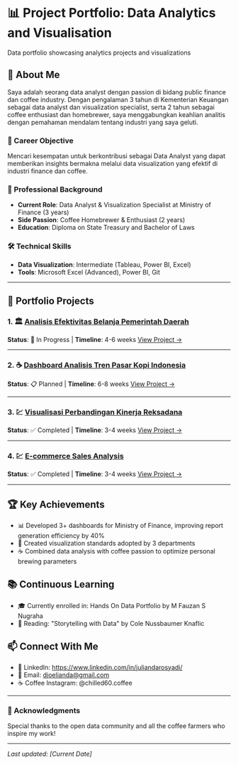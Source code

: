 # 📊 Project Portfolio: Data Analytics and Visualisation
Data portfolio showcasing analytics projects and visualizations

## 👋 About Me
Saya adalah seorang data analyst dengan passion di bidang public finance dan coffee industry. Dengan pengalaman 3 tahun di Kementerian Keuangan sebagai data analyst dan visualization specialist, serta 2 tahun sebagai coffee enthusiast dan homebrewer, saya menggabungkan keahlian analitis dengan pemahaman mendalam tentang industri yang saya geluti.

### 🎯 Career Objective
Mencari kesempatan untuk berkontribusi sebagai Data Analyst yang dapat memberikan insights bermakna melalui data visualization yang efektif di industri finance dan coffee.

### 💼 Professional Background
- **Current Role**: Data Analyst & Visualization Specialist at Ministry of Finance (3 years)
- **Side Passion**: Coffee Homebrewer & Enthusiast (2 years)
- **Education**: Diploma on State Treasury and Bachelor of Laws

### 🛠️ Technical Skills
- **Data Visualization**: Intermediate (Tableau, Power BI, Excel)
- **Tools**: Microsoft Excel (Advanced), Power BI, Git

---

## 📁 Portfolio Projects

### 1. 🏛️ [Analisis Efektivitas Belanja Pemerintah Daerah](projects/project1-apbd-analysis)
**Status**: 🚧 In Progress | **Timeline**: 4-6 weeks
[View Project →](projects/project1-apbd-analysis)

---

### 2. ☕ [Dashboard Analisis Tren Pasar Kopi Indonesia](projects/project2-coffee-market)
**Status**: 📋 Planned | **Timeline**: 6-8 weeks
[View Project →](projects/project2-coffee-market)

---

### 3. 💹 [Visualisasi Perbandingan Kinerja Reksadana](projects/project3-mutual-funds)
**Status**: ✅ Completed | **Timeline**: 3-4 weeks
[View Project →](projects/project3-mutual-funds)

---
### 4. 💹 [E-commerce Sales Analysis](projects/project4-ecommerce-analysis)
**Status**: ✅ Completed | **Timeline**: 3-4 weeks
[View Project →](projects/project4-ecommerce-analysis)

---

## 🏆 Key Achievements
- 📊 Developed 3+ dashboards for Ministry of Finance, improving report generation efficiency by 40%
- 🎯 Created visualization standards adopted by 3 departments
- ☕ Combined data analysis with coffee passion to optimize personal brewing parameters

## 📚 Continuous Learning
- 🎓 Currently enrolled in: Hands On Data Portfolio by M Fauzan S Nugraha
- 📖 Reading: "Storytelling with Data" by Cole Nussbaumer Knaflic


## 📫 Connect With Me
- 💼 LinkedIn: https://www.linkedin.com/in/juliandarosyadi/
- 📧 Email: djoelianda@gmail.com
- ☕ Coffee Instagram: @chilled60.coffee

---

### 🙏 Acknowledgments
Special thanks to the open data community and all the coffee farmers who inspire my work!

---
*Last updated: [Current Date]*
